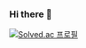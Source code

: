 ### Hi there 👋

[![Solved.ac
프로필](http://mazassumnida.wtf/api/v2/generate_badge?boj=whgkdms0000)](https://solved.ac/whgkdms0000)

